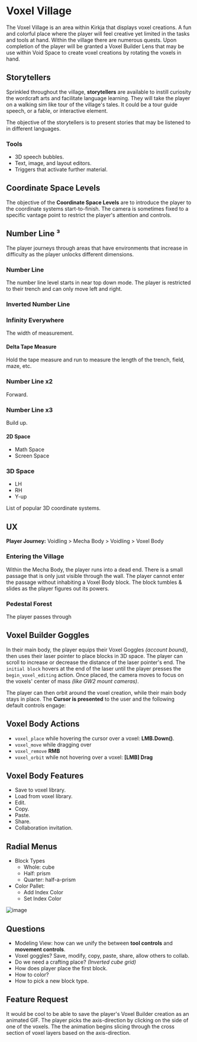 # Voxel Village
The Voxel Village is an area within Kirkja that displays voxel creations. A fun and colorful place where the player will feel creative yet limited in the tasks and tools at hand. Within the village there are numerous quests. Upon completion of the player will be granted a Voxel Builder Lens that may be use within Void Space to create voxel creations by rotating the voxels in hand.

## Storytellers
Sprinkled throughout the village, **storytellers** are available to instill curiosity the wordcraft arts and facilitate language learning. They will take the player on a walking sim like tour of the village's tales. It could be a tour guide speech, or a fable, or interactive element.

The objective of the storytellers is to present stories that may be listened to in different languages.

### Tools
- 3D speech bubbles.
- Text, image, and layout editors.
- Triggers that activate  further material.

## Coordinate Space Levels
The objective of the **Coordinate Space Levels** are to introduce the player to the coordinate systems start-to-finish. The camera is sometimes fixed to a specific vantage point to restrict the player's attention and controls.

## Number Line ³
The player journeys through areas that have environments that increase in difficulty as the player unlocks different dimensions.

### Number Line
The number line level starts in near top down mode. The player is restricted to their trench and can only move left and right.

### Inverted Number Line

### Infinity Everywhere
The width of measurement.

#### Delta Tape Measure
Hold the tape measure and run to measure the length of the trench, field, maze, etc.

### Number Line x2
Forward.

### Number Line x3
Build up.

#### 2D Space
- Math Space
- Screen Space

### 3D Space
- LH
- RH
- Y-up

List of popular 3D coordinate systems.



## UX
**Player Journey:** Voidling > Mecha Body > Voidling > Voxel Body


### Entering the Village
Within the Mecha Body, the player runs into a dead end.
There is a small passage that is only just visible through the wall.
The player cannot enter the passage without inhabiting a Voxel Body block.
The block tumbles & slides as the player figures out its powers.

### Pedestal Forest
The player passes through

## Voxel Builder Goggles
In their main body, the player equips their Voxel Goggles _(account bound)_, then uses their laser pointer to place blocks in 3D space. The player can scroll to increase or decrease the distance of the laser pointer's end. The `initial block` hovers at the end of the laser until the player presses the `begin_voxel_editing` action. Once placed, the camera moves to focus on the voxels' center of mass _(like GW2 mount cameras)_.

The player can then orbit around the voxel creation, while their main body stays in place. The **Cursor is presented** to the user and the following default controls engage:

## Voxel Body Actions
- `voxel_place` while hovering the cursor over a voxel: **LMB.Down()**.
- `voxel_move` while dragging over
- `voxel_remove` **RMB**
- `voxel_orbit` while not hovering over a voxel: **[LMB] Drag**

## Voxel Body Features
- Save to voxel library.
- Load from voxel library.
- Edit.
- Copy.
- Paste.
- Share.
- Collaboration invitation.

## Radial Menus
- Block Types
  - Whole: cube
  - Half: prism
  - Quarter: half-a-prism
- Color Pallet:
  - Add Index Color
  - Set Index Color

![image](https://user-images.githubusercontent.com/47279470/168388813-8e76d276-b888-48e4-bd99-30c4c3a93224.png)

## Questions
- Modeling View: how can we unify the between **tool controls** and **movement controls**.
- Voxel goggles? Save, modify, copy, paste, share, allow others to collab.
- Do we need a crafting place? _(Inverted cube grid)_
- How does player place the first block.
- How to color?
- How to pick a new block type.

## Feature Request
It would be cool to be able to save the player's Voxel Builder creation as an animated GIF.  The player picks the axis-direction by clicking on the side of one of the voxels. The the animation begins slicing through the cross section of voxel layers based on the axis-direction.
